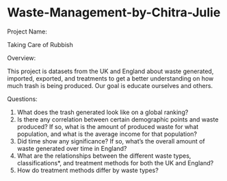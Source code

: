 # Waste-Management-by-Chitra-Julie

Project Name: 

Taking Care of Rubbish

Overview:

This project is datasets from the UK and England about waste generated, imported, exported, and treatments to get a better understanding on how much trash is being produced. Our goal is educate ourselves and others.

Questions:

1. What does the trash generated look like on a global ranking?
2. Is there any correlation between certain demographic points and waste produced? If so, what is the amount of produced waste for what population, and what is the average income for that population?
3. Did time show any significance? If so, what’s the overall amount of waste generated over time in England?
4. What are the relationships between the different waste types, classifications*, and treatment methods for both the UK and England?
5. How do treatment methods differ by waste types?

